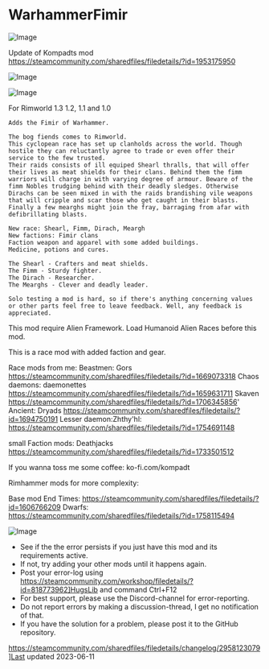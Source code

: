 # WarhammerFimir

![Image](https://i.imgur.com/buuPQel.png)

Update of Kompadts mod
https://steamcommunity.com/sharedfiles/filedetails/?id=1953175950

![Image](https://i.imgur.com/pufA0kM.png)

	
![Image](https://i.imgur.com/Z4GOv8H.png)

For Rimworld 1.3 1.2, 1.1 and 1.0

    Adds the Fimir of Warhammer.

    The bog fiends comes to Rimworld.
    This cyclopean race has set up clanholds across the world. Though hostile they can reluctantly agree to trade or even offer their service to the few trusted.
    Their raids consists of ill equiped Shearl thralls, that will offer their lives as meat shields for their clans. Behind them the fimm warriors will charge in with varying degree of armour. Beware of the fimm Nobles trudging behind with their deadly sledges. Otherwise Dirachs can be seen mixed in with the raids brandishing vile weapons that will cripple and scar those who get caught in their blasts. Finally a few mearghs might join the fray, barraging from afar with defibrillating blasts.

    New race: Shearl, Fimm, Dirach, Meargh
    New factions: Fimir clans
    Faction weapon and apparel with some added buildings.
    Medicine, potions and cures.

    The Shearl - Crafters and meat shields.
    The Fimm - Sturdy fighter.
    The Dirach - Researcher.
    The Mearghs - Clever and deadly leader.

    Solo testing a mod is hard, so if there's anything concerning values or other parts feel free to leave feedback. Well, any feedback is appreciated.

This mod require Alien Framework.
Load Humanoid Alien Races before this mod.

This is a race mod with added faction and gear.

Race mods from me:
Beastmen: Gors
https://steamcommunity.com/sharedfiles/filedetails/?id=1669073318
Chaos daemons: daemonettes
https://steamcommunity.com/sharedfiles/filedetails/?id=1659631711
Skaven
https://steamcommunity.com/sharedfiles/filedetails/?id=1706345856'
Ancient: Dryads
https://steamcommunity.com/sharedfiles/filedetails/?id=1694750191
Lesser daemon:Zhthy'hl:
https://steamcommunity.com/sharedfiles/filedetails/?id=1754691148

small Faction mods:
Deathjacks
https://steamcommunity.com/sharedfiles/filedetails/?id=1733501512

If you wanna toss me some coffee:
ko-fi.com/kompadt


Rimhammer mods for more complexity:

Base mod End Times: 
https://steamcommunity.com/sharedfiles/filedetails/?id=1606766209
Dwarfs:
https://steamcommunity.com/sharedfiles/filedetails/?id=1758115494
	
![Image](https://i.imgur.com/PwoNOj4.png)



-  See if the the error persists if you just have this mod and its requirements active.
-  If not, try adding your other mods until it happens again.
-  Post your error-log using https://steamcommunity.com/workshop/filedetails/?id=818773962]HugsLib and command Ctrl+F12
-  For best support, please use the Discord-channel for error-reporting.
-  Do not report errors by making a discussion-thread, I get no notification of that.
-  If you have the solution for a problem, please post it to the GitHub repository.


https://steamcommunity.com/sharedfiles/filedetails/changelog/2958123079]Last updated 2023-06-11
